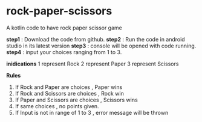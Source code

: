 # rock-paper-scissors
A kotlin code to have rock paper scissor game

**step1** : Download the code from github. 
**step2** : Run the code in android studio in its latest version
**step3** : console will be opened with code running.
**step4** : input your choices ranging from 1 to 3.

**inidications**
1 represent Rock
2 represent Paper
3 represent Scissors

**Rules**
1. If Rock and Paper are choices , Paper wins
2. If Rock and Scissors are choices , Rock win
3. If Paper and Scissors are choices , Scissors wins
4. If same choices , no points given.
5. If Input is not in range of 1 to 3 , error message will be thrown
